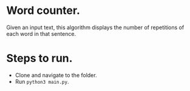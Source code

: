 # Word counter.

Given an input text, this algorithm displays the number of repetitions of each word in that sentence.

# Steps to run.

- Clone and navigate to the folder.
- Run `python3 main.py`.
